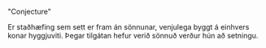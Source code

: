 "Conjecture"

Er staðhæfing sem sett er fram án sönnunar, venjulega byggt á einhvers konar hyggjuviti. Þegar tilgátan hefur verið sönnuð verður hún að setningu.

